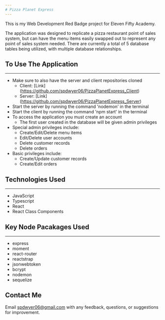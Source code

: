 ```yaml
---
# Pizza Planet Express
---
```


This is my Web Development Red Badge project for Eleven Fifty Academy.

The application was designed to replicate a pizza restaurant point of sales system, but can have the menu items easily swapped out to represent any point of sales system needed.
There are currently a total of 5 database tables being utilized, with multiple database relationships.

## To Use The Application
---
* Make sure to also have the server and client repositories cloned
    * Client: [Link] (https://github.com/spdwyer06/PizzaPlanetExpress_Client)
    * Server: [Link] (https://github.com/spdwyer06/PizzaPlanetExpress_Server)
* Start the server by running the command 'nodemon' in the terminal
* Start the client by running the command 'npm start' in the terminal
* To access the application you must create an account
  * The first user created in the database will be given admin privileges
* Special admin privileges include:
   * Create/Edit/Delete menu items
   * Edit/Delete user accounts
   * Delete customer records 
   * Delete orders
* Basic privileges include:
   * Create/Update customer records
   * Create/Edit orders


## Technologies Used
---
* JavaScript
* Typescript
* React
* React Class Components

## Key Node Pacakages Used
---
* express
* moment
* react-router
* reactstrap
* jsonwebtoken
* bcrypt
* nodemon
* sequelize

Contact Me
---
Email spdwyer06@gmail.com with any feedback, questions, or suggestions for improvement.
